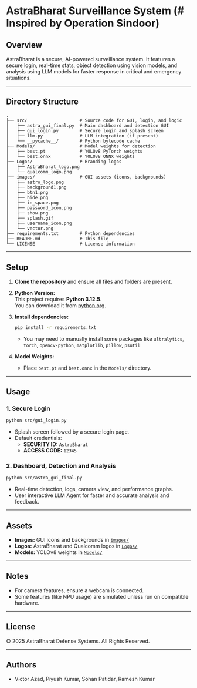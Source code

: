 # AstraBharat Surveillance System (# Inspired by Operation Sindoor)

## Overview

AstraBharat is a secure, AI-powered surveillance system. It features a secure login, real-time stats, object detection using vision models, and analysis using LLM models for faster response in critical and emergency situations.

---

## Directory Structure

```
.
├── src/                    # Source code for GUI, login, and logic
│   ├── astra_gui_final.py  # Main dashboard and detection GUI
│   ├── gui_login.py        # Secure login and splash screen
│   ├── llm.py              # LLM integration (if present)
│   └── __pycache__/        # Python bytecode cache
├── Models/                 # Model weights for detection
│   ├── best.pt             # YOLOv8 PyTorch weights
│   └── best.onnx           # YOLOv8 ONNX weights
├── Logos/                  # Branding logos
│   ├── AstraBharat_logo.png
│   └── qualcomm_logo.png
├── images/                 # GUI assets (icons, backgrounds)
│   ├── astro_logo.png
│   ├── background1.png
│   ├── btn1.png
│   ├── hide.png
│   ├── in_space.png
│   ├── password_icon.png
│   ├── show.png
│   ├── splash.gif
│   ├── username_icon.png
│   └── vector.png
├── requirements.txt        # Python dependencies
├── README.md               # This file
└── LICENSE                 # License information
```

---

## Setup

1. **Clone the repository** and ensure all files and folders are present.
2. **Python Version:**  
   This project requires **Python 3.12.5**.  
   You can download it from [python.org](https://www.python.org/downloads/release/python-3125/).
3. **Install dependencies:**
    ```sh
    pip install -r requirements.txt
    ```
    - You may need to manually install some packages like `ultralytics`, `torch`, `opencv-python`, `matplotlib`, `pillow`, `psutil`

4. **Model Weights:**
    - Place `best.pt` and `best.onnx` in the `Models/` directory.

---

## Usage

### 1. Secure Login

```sh
python src/gui_login.py
```
- Splash screen followed by a secure login page.
- Default credentials:  
  - **SECURITY ID:** `AstraBharat`  
  - **ACCESS CODE:** `12345`

### 2. Dashboard, Detection and Analysis

```sh
python src/astra_gui_final.py
```
- Real-time detection, logs, camera view, and performance graphs.
- User interactive LLM Agent for faster and accurate analysis and feedback.

---

## Assets

- **Images:** GUI icons and backgrounds in [`images/`](images)
- **Logos:** AstraBharat and Qualcomm logos in [`Logos/`](Logos)
- **Models:** YOLOv8 weights in [`Models/`](Models)

---

## Notes

- For camera features, ensure a webcam is connected.
- Some features (like NPU usage) are simulated unless run on compatible hardware.

---

## License

© 2025 AstraBharat Defense Systems. All Rights Reserved.

---

## Authors

- Victor Azad, Piyush Kumar, Sohan Patidar, Ramesh Kumar